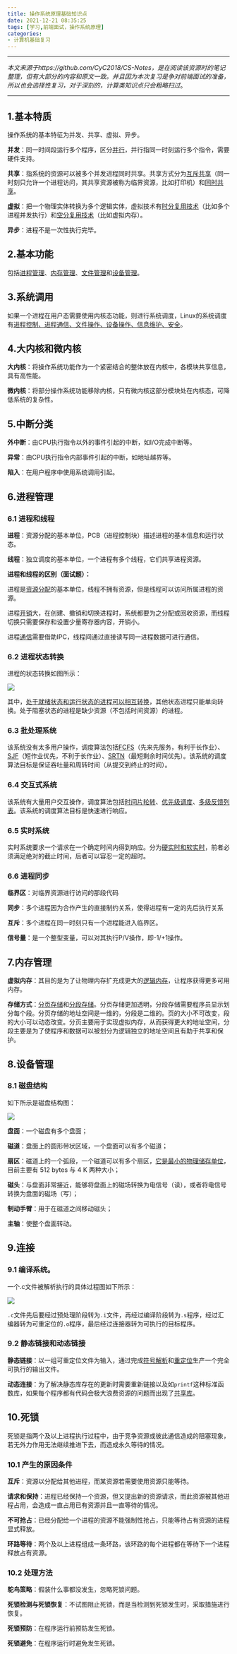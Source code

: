 ```yaml
---
title: 操作系统原理基础知识点
date: 2021-12-21 08:35:25
tags: [学习,前端面试，操作系统原理]
categories:
- 计算机基础复习
---
```


------

*本文来源于https://github.com/CyC2018/CS-Notes，是在阅读该资源时的笔记整理，但有大部分的内容和原文一致。并且因为本次复习是争对前端面试的准备，所以也会选择性复习，对于深刻的，计算类知识点只会粗略扫过*。

------



## 1.基本特质

操作系统的基本特征为并发、共享、虚拟、异步。

**并发**：同一时间段运行多个程序，区分<u>并行</u>，并行指同一时刻运行多个指令，需要硬件支持。

**共享**：指系统的资源可以被多个并发进程同时共享。共享方式分为<u>互斥共享</u>（同一时刻只允许一个进程访问，其共享资源被称为临界资源，比如打印机）和<u>同时共享</u>。

**虚拟**：把一个物理实体转换为多个逻辑实体，虚拟技术有<u>时分复用技术</u>（比如多个进程并发执行）和<u>空分复用技术</u>（比如虚拟内存）。

**异步**：进程不是一次性执行完毕。

## 2.基本功能

包括<u>进程管理</u>、<u>内存管理</u>、<u>文件管理</u>和<u>设备管理</u>。

## 3.系统调用

如果一个进程在用户态需要使用内核态功能，则进行系统调度，Linux的系统调度有<u>进程控制、进程通信、文件操作、设备操作、信息维护、安全</u>。

## 4.大内核和微内核

**大内核**：将操作系统功能作为一个紧密结合的整体放在内核中，各模块共享信息，具有高性能。

**微内核**：将部分操作系统功能移除内核，只有微内核这部分模块处在内核态，可降低系统的复杂性。

## 5.中断分类

**外中断**：由CPU执行指令以外的事件引起的中断，如I/O完成中断等。

**异常**：由CPU执行指令内部事件引起的中断，如地址越界等。

**陷入**：在用户程序中使用系统调用引起。

## 6.进程管理

### 6.1 进程和线程

**进程**：资源分配的基本单位，PCB（进程控制块）描述进程的基本信息和运行状态。

**线程**：独立调度的基本单位，一个进程有多个线程，它们共享进程资源。

**进程和线程的区别（面试题）：**

进程是<u>资源分配</u>的基本单位，线程不拥有资源，但是线程可以访问所属进程的资源。

进程<u>开销</u>大，在创建、撤销和切换进程时，系统都要为之分配或回收资源，而线程切换只需要保存和设置少量寄存器内容，开销小。

进程<u>通信</u>需要借助IPC，线程间通过直接读写同一进程数据可进行通信。

### 6.2 进程状态转换

进程的状态转换如图所示：

![](/images/react/2021122006.png)

其中，<u>处于就绪状态和运行状态的进程可以相互转换</u>，其他状态进程只能单向转换。处于阻塞状态的进程是缺少资源（不包括时间资源）的进程。

### 6.3 批处理系统

该系统没有太多用户操作，调度算法包括<u>FCFS</u>（先来先服务，有利于长作业）、<u>SJF</u>（短作业优先，不利于长作业）、<u>SRTN</u>（最短剩余时间优先）。该系统的调度算法目标是保证吞吐量和周转时间（从提交到终止的时间）。

### 6.4 交互式系统

该系统有大量用户交互操作，调度算法包括<u>时间片轮转</u>、<u>优先级调度</u>、<u>多级反馈列表</u>。该系统的调度算法目标是快速进行响应。

### 6.5 实时系统

实时系统要求一个请求在一个确定时间内得到响应。分为<u>硬实时和软实时</u>，前者必须满足绝对的截止时间，后者可以容忍一定的超时。

### 6.6 进程同步

**临界区**：对临界资源进行访问的那段代码

**同步**：多个进程因为合作产生的直接制约关系，使得进程有一定的先后执行关系

**互斥**：多个进程在同一时刻只有一个进程能进入临界区。

**信号量**：是一个整型变量，可以对其执行P/V操作，即-1/+1操作。

## 7.内存管理

**虚拟内存**：其目的是为了让物理内存扩充成更大的<u>逻辑内存</u>，让程序获得更多可用内存。

**存储方式**：<u>分页存储</u>和<u>分段存储</u>。分页存储更加透明，分段存储需要程序员显示划分每个段。分页存储的地址空间是一维的，分段是二维的。页的大小不可改变，段的大小可以动态改变。分页主要用于实现虚拟内存，从而获得更大的地址空间，分段主要是为了使程序和数据可以被划分为逻辑独立的地址空间且有助于共享和保护。

## 8.设备管理

### 8.1 磁盘结构

如下所示是磁盘结构图：

![](/images/react/2021122101.png)

**盘面**：一个磁盘有多个盘面；

**磁道**：盘面上的圆形带状区域，一个盘面可以有多个磁道；

**扇区**：磁道上的一个弧段，一个磁道可以有多个扇区，<u>它是最小的物理储存单位</u>，目前主要有 512 bytes 与 4 K 两种大小；

**磁头**：与盘面非常接近，能够将盘面上的磁场转换为电信号（读），或者将电信号转换为盘面的磁场（写）；

**制动手臂**：用于在磁道之间移动磁头；

**主轴**：使整个盘面转动。

## 9.连接

### 9.1 编译系统。

一个.c文件被解析执行的具体过程图如下所示：

![](/images/react/2021122102.png)

`.c`文件先后要经过预处理阶段转为`.i`文件，再经过编译阶段转为`.s`程序，经过汇编器转为可重定位的`.o`程序，最后经过连接器转为可执行的目标程序。

### 9.2 静态链接和动态链接

**静态链接**：以一组可重定位文件为输入，通过完成<u>符号解析</u>和<u>重定位</u>生产一个完全可执行的输出文件。

**动态连接**：为了解决静态库存在的更新时需要重新链接以及如`printf`这种标准函数库，如果每个程序都有代码会极大浪费资源的问题而出现了<u>共享库</u>。

## 10.死锁

死锁是指两个及以上进程执行过程中，由于竞争资源或彼此通信造成的阻塞现象，若无外力作用无法继续推进下去，而造成永久等待的情况。

### 10.1 产生的原因条件

**互斥**：资源以分配给其他进程，而某资源若需要使用资源只能等待。

**请求和保持**：进程已经保持一个资源，但又提出新的资源请求，而此资源被其他进程占用，会造成一直占用已有资源并且一直等待的情况。

**不可抢占**：已经分配给一个进程的资源不能强制性抢占，只能等待占有资源的进程显式释放。

**环路等待**：两个及以上进程组成一条环路，该环路的每个进程都在等待下一个进程释放占有资源。

### 10.2 处理方法

**鸵鸟策略**：假装什么事都没发生，忽略死锁问题。

**死锁检测与死锁恢复**：不试图阻止死锁，而是当检测到死锁发生时，采取措施进行恢复。

**死锁预防**：在程序运行前预防发生死锁。

**死锁避免**：在程序运行时避免发生死锁。

